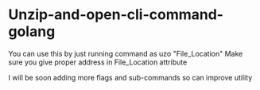 # Unzip-and-open-cli-command-golang

You can use this by just running command as uzo "File_Location"
Make sure you give proper address in File_Location attribute

I will be soon adding more flags and sub-commands so can improve utility
